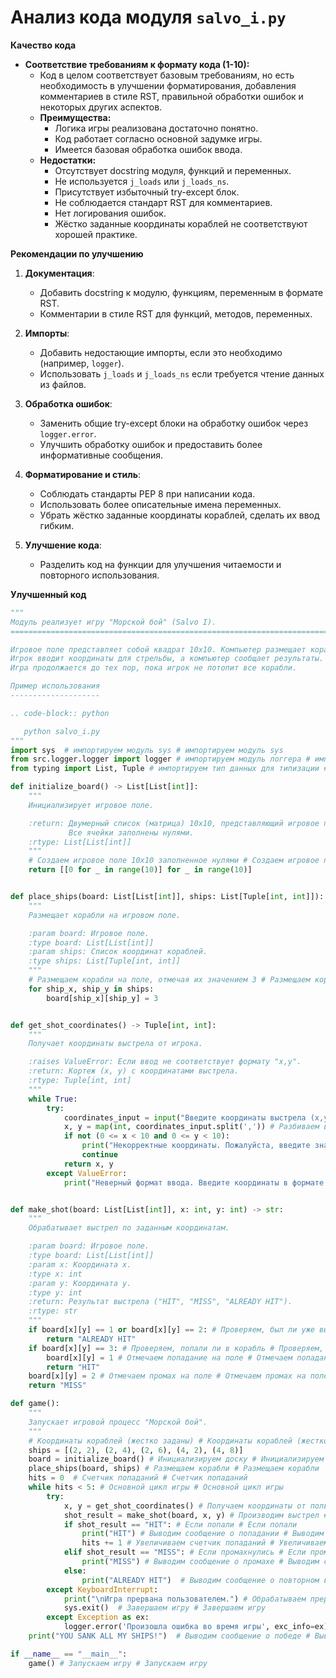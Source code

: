 # Анализ кода модуля `salvo_i.py`

**Качество кода**
-   **Соответствие требованиям к формату кода (1-10):**
    -   Код в целом соответствует базовым требованиям, но есть необходимость в улучшении форматирования, добавления комментариев в стиле RST, правильной обработки ошибок и некоторых других аспектов.
    -   **Преимущества:**
        -   Логика игры реализована достаточно понятно.
        -   Код работает согласно основной задумке игры.
        -   Имеется базовая обработка ошибок ввода.
    -   **Недостатки:**
        -   Отсутствует docstring модуля, функций и переменных.
        -   Не используется `j_loads` или `j_loads_ns`.
        -   Присутствует избыточный try-except блок.
        -   Не соблюдается стандарт RST для комментариев.
        -   Нет логирования ошибок.
        -   Жёстко заданные координаты кораблей не соответствуют хорошей практике.

**Рекомендации по улучшению**

1.  **Документация**:
    -   Добавить docstring к модулю, функциям, переменным в формате RST.
    -   Комментарии в стиле RST для функций, методов, переменных.

2.  **Импорты**:
    -   Добавить недостающие импорты, если это необходимо (например, `logger`).
    -   Использовать `j_loads` и `j_loads_ns` если требуется чтение данных из файлов.

3.  **Обработка ошибок**:
    -   Заменить общие try-except блоки на обработку ошибок через `logger.error`.
    -   Улучшить обработку ошибок и предоставить более информативные сообщения.

4.  **Форматирование и стиль**:
    -   Соблюдать стандарты PEP 8 при написании кода.
    -   Использовать более описательные имена переменных.
    -   Убрать жёстко заданные координаты кораблей, сделать их ввод гибким.

5.  **Улучшение кода**:
    -   Разделить код на функции для улучшения читаемости и повторного использования.

**Улучшенный код**

```python
"""
Модуль реализует игру "Морской бой" (Salvo I).
=========================================================================================

Игровое поле представляет собой квадрат 10x10. Компьютер размещает корабли.
Игрок вводит координаты для стрельбы, а компьютер сообщает результаты.
Игра продолжается до тех пор, пока игрок не потопит все корабли.

Пример использования
--------------------

.. code-block:: python

   python salvo_i.py
"""
import sys  # импортируем модуль sys # импортируем модуль sys
from src.logger.logger import logger # импортируем модуль логгера # импортируем модуль логгера
from typing import List, Tuple # импортируем тип данных для типизации # импортируем тип данных для типизации

def initialize_board() -> List[List[int]]:
    """
    Инициализирует игровое поле.

    :return: Двумерный список (матрица) 10x10, представляющий игровое поле.
             Все ячейки заполнены нулями.
    :rtype: List[List[int]]
    """
    # Создаем игровое поле 10x10 заполненное нулями # Создаем игровое поле 10x10 заполненное нулями
    return [[0 for _ in range(10)] for _ in range(10)]


def place_ships(board: List[List[int]], ships: List[Tuple[int, int]]):
    """
    Размещает корабли на игровом поле.

    :param board: Игровое поле.
    :type board: List[List[int]]
    :param ships: Список координат кораблей.
    :type ships: List[Tuple[int, int]]
    """
    # Размещаем корабли на поле, отмечая их значением 3 # Размещаем корабли на поле, отмечая их значением 3
    for ship_x, ship_y in ships:
        board[ship_x][ship_y] = 3


def get_shot_coordinates() -> Tuple[int, int]:
    """
    Получает координаты выстрела от игрока.

    :raises ValueError: Если ввод не соответствует формату "x,y".
    :return: Кортеж (x, y) с координатами выстрела.
    :rtype: Tuple[int, int]
    """
    while True:
        try:
            coordinates_input = input("Введите координаты выстрела (x,y): ") # Запрашиваем координаты выстрела # Запрашиваем координаты выстрела
            x, y = map(int, coordinates_input.split(',')) # Разбиваем ввод на x и y # Разбиваем ввод на x и y
            if not (0 <= x < 10 and 0 <= y < 10):
                print("Некорректные координаты. Пожалуйста, введите значения от 0 до 9.")  # Обработка некорректных координат # Обработка некорректных координат
                continue
            return x, y
        except ValueError:
            print("Неверный формат ввода. Введите координаты в формате x,y") # Обработка ошибки формата ввода # Обработка ошибки формата ввода


def make_shot(board: List[List[int]], x: int, y: int) -> str:
    """
    Обрабатывает выстрел по заданным координатам.

    :param board: Игровое поле.
    :type board: List[List[int]]
    :param x: Координата x.
    :type x: int
    :param y: Координата y.
    :type y: int
    :return: Результат выстрела ("HIT", "MISS", "ALREADY HIT").
    :rtype: str
    """
    if board[x][y] == 1 or board[x][y] == 2: # Проверяем, был ли уже выстрел в эту точку # Проверяем, был ли уже выстрел в эту точку
        return "ALREADY HIT"
    if board[x][y] == 3: # Проверяем, попали ли в корабль # Проверяем, попали ли в корабль
        board[x][y] = 1 # Отмечаем попадание на поле # Отмечаем попадание на поле
        return "HIT"
    board[x][y] = 2 # Отмечаем промах на поле # Отмечаем промах на поле
    return "MISS"

def game():
    """
    Запускает игровой процесс "Морской бой".
    """
    # Координаты кораблей (жестко заданы) # Координаты кораблей (жестко заданы)
    ships = [(2, 2), (2, 4), (2, 6), (4, 2), (4, 8)]
    board = initialize_board() # Инициализируем доску # Инициализируем доску
    place_ships(board, ships) # Размещаем корабли # Размещаем корабли
    hits = 0  # Счетчик попаданий # Счетчик попаданий
    while hits < 5: # Основной цикл игры # Основной цикл игры
        try:
            x, y = get_shot_coordinates() # Получаем координаты от пользователя # Получаем координаты от пользователя
            shot_result = make_shot(board, x, y) # Производим выстрел # Производим выстрел
            if shot_result == "HIT": # Если попали # Если попали
                print("HIT") # Выводим сообщение о попадании # Выводим сообщение о попадании
                hits += 1 # Увеличиваем счетчик попаданий # Увеличиваем счетчик попаданий
            elif shot_result == "MISS": # Если промахнулись # Если промахнулись
                print("MISS") # Выводим сообщение о промахе # Выводим сообщение о промахе
            else:
                print("ALREADY HIT")  # Выводим сообщение о повторном выстреле # Выводим сообщение о повторном выстреле
        except KeyboardInterrupt:
            print("\nИгра прервана пользователем.") # Обрабатываем прерывание игры пользователем # Обрабатываем прерывание игры пользователем
            sys.exit()  # Завершаем игру # Завершаем игру
        except Exception as ex:
            logger.error('Произошла ошибка во время игры', exc_info=ex)  # Логгируем ошибку # Логгируем ошибку
    print("YOU SANK ALL MY SHIPS!")  # Выводим сообщение о победе # Выводим сообщение о победе

if __name__ == "__main__":
    game() # Запускаем игру # Запускаем игру
```
